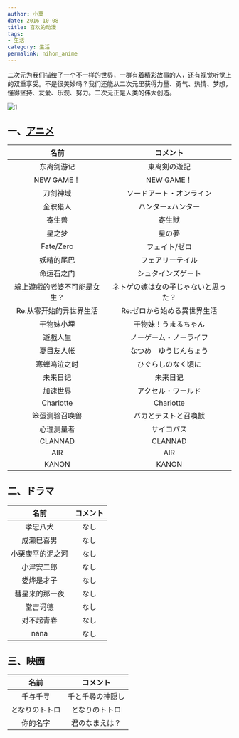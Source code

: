 ```yaml
---
author: 小莫
date: 2016-10-08
title: 喜欢的动漫
tags:
- 生活
category: 生活
permalink: nihon_anime
---
```

二次元为我们描绘了一个不一样的世界，一群有着精彩故事的人，还有视觉听觉上的双重享受。不是很美妙吗？我们还能从二次元里获得力量、勇气、热情、梦想，懂得坚持、友爱、乐观、努力。二次元正是人类的伟大创造。
<!-- more -->
![1](http://static.xiaomo.info/images/dongli3.jpg)

## 一、[アニメ](https://zh.moegirl.org)
| 名前 |コメント|
|:-------:|:---------:|
| 东离剑游记 |東离剣の遊記|
| NEW GAME！ | NEW GAME！ |
| 刀剑神域   |ソードアート・オンライン |
| 全职猎人    |ハンター×ハンター |
| 寄生兽 |寄生獣|
| 星之梦 |星の夢|
| Fate/Zero |フェイト/ゼロ|
| 妖精的尾巴 |フェアリーテイル|
| 命运石之门 |シュタインズゲート|
| 線上遊戲的老婆不可能是女生？ |ネトゲの嫁は女の子じゃないと思った？|
| Re:从零开始的异世界生活 |Re:ゼロから始める異世界生活|
| 干物妹小埋|干物妹！うまるちゃん|
| 遊戲人生|ノーゲーム・ノーライフ|
| 夏目友人帐|なつめ　ゆうじんちょう|
| 寒蝉鸣泣之时|ひぐらしのなく頃に|
| 未来日记|未来日记|
| 加速世界|アクセル・ワールド|
| Charlotte|Charlotte|
| 笨蛋测验召唤兽|バカとテストと召喚獣|
| 心理测量者|サイコパス|
| CLANNAD|CLANNAD|
| AIR|AIR|
| KANON|KANON|



## 二、ドラマ
| 名前 |コメント|
|:-------:|:---------:|
| 孝忠八犬 |なし|
| 成濑巳喜男 |なし|
| 小栗康平的泥之河 |なし|
| 小津安二郎 |なし|
| 娄烨是才子 |なし|
| 彗星来的那一夜 |なし|
| 堂吉诃德 |なし|
| 对不起青春 |なし|
| nana |なし|



## 三、映画
| 名前 |コメント|
|:-------:|:---------:|
| 千与千寻 |千と千尋の神隠し|
| となりのトトロ|となりのトトロ|
| 你的名字|君のなまえは？|

